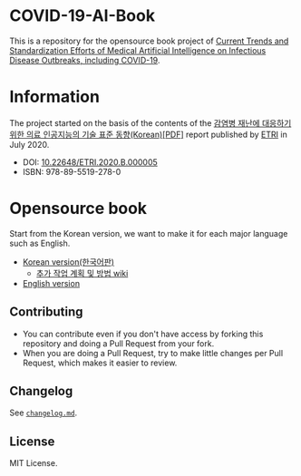 # COVID-19-AI-Book

This is a repository for the opensource book project of [Current Trends and Standardization Efforts of Medical Artificial Intelligence on Infectious Disease Outbreaks, including COVID-19](http://hollobit.github.io/COVID-19-AI-Book).

# Information

The project started on the basis of the contents of the [감염병 재난에 대응하기 위한 의료 인공지능의 기술 표준 동향(Korean)[PDF]](https://ksp.etri.re.kr/ksp/plan-report/file?id=775) report published by [ETRI](http://www.etri.re.kr) in July 2020.
* DOI: [10.22648/ETRI.2020.B.000005](http://dx.doi.org/10.22648/ETRI.2020.B.000005)
* ISBN: 978-89-5519-278-0

# Opensource book

Start from the Korean version, we want to make it for each major language such as English. 

* [Korean version(한국어판)](https://hollobit.github.io/COVID-19-AI-Book/KR/index.html)
  * [추가 작업 계획 및 방법 wiki](https://github.com/hollobit/COVID-19-AI-Book/wiki/%ED%95%9C%EA%B5%AD%EC%96%B4%ED%8C%90-%EC%B6%94%EA%B0%80-%EC%9E%91%EC%97%85-%EA%B3%84%ED%9A%8D) 
* [English version](https://hollobit.github.io/COVID-19-AI-Book/EN/index-en.html)

## Contributing

* You can contribute even if you don't have access by forking this repository and doing a Pull Request from your fork.
* When you are doing a Pull Request, try to make little changes per Pull Request, which makes it easier to review.

## Changelog

See [`changelog.md`](./changelog.md).

## License

MIT License.
